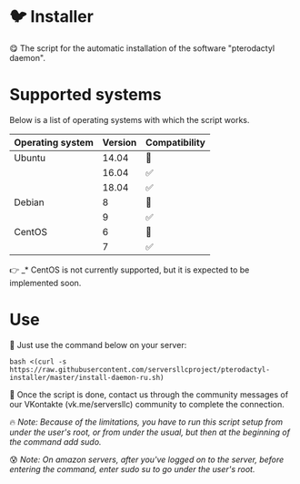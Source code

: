 # :bird: Installer

:yum: The script for the automatic installation of the software "pterodactyl daemon".

# Supported systems

Below is a list of operating systems with which the script works.


| Operating system      | Version | Compatibility      |
| --------------------- | ------- | ------------------ |
| Ubuntu                | 14.04   | :red_circle:       |
|                       | 16.04   | :white_check_mark: |
|                       | 18.04   | :white_check_mark: |
| Debian                | 8       | :red_circle:       |
|                       | 9       | :white_check_mark: |
| CentOS                | 6       | :red_circle:       |
|                       | 7       | :white_check_mark: |

:point_right: _* CentOS is not currently supported, but it is expected to be implemented soon.

# Use

:facepunch: Just use the command below on your server:

`bash <(curl -s https://raw.githubusercontent.com/serversllcproject/pterodactyl-installer/master/install-daemon-ru.sh)`

:blue_heart: Once the script is done, contact us through the community messages of our VKontakte (vk.me/serversllc) community to complete the connection.

:fire: *Note: Because of the limitations, you have to run this script setup from under the user's root, or from under the usual, but then at the beginning of the command add sudo.*

:cold_sweat: *Note: On amazon servers, after you've logged on to the server, before entering the command, enter sudo su to go under the user's root.*
